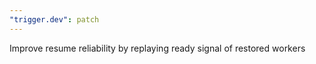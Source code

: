 ```yaml
---
"trigger.dev": patch
---
```


Improve resume reliability by replaying ready signal of restored workers

